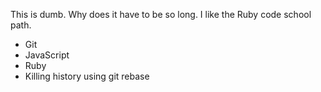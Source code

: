 This is dumb. Why does it have to be so long.
I like the Ruby code school path.

* Git
* JavaScript
* Ruby
* Killing history using git rebase
